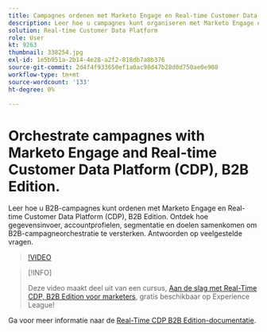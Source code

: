```yaml
---
title: Campagnes ordenen met Marketo Engage en Real-time Customer Data Platform, B2B Edition
description: Leer hoe u campagnes kunt organiseren met Marketo Engage en Real-time Customer Data Platform (CDP), B2B Edition.
solution: Real-time Customer Data Platform
role: User
kt: 9263
thumbnail: 338254.jpg
exl-id: 1e5b951a-2b14-4e28-a2f2-818db7a8b376
source-git-commit: 2d4f4f933650ef1a0ac98d47b28d0d750ae0e908
workflow-type: tm+mt
source-wordcount: '133'
ht-degree: 0%

---
```


# Orchestrate campagnes with Marketo Engage and Real-time Customer Data Platform (CDP), B2B Edition.

Leer hoe u B2B-campagnes kunt ordenen met Marketo Engage en Real-time Customer Data Platform (CDP), B2B Edition. Ontdek hoe gegevensinvoer, accountprofielen, segmentatie en doelen samenkomen om B2B-campagneorchestratie te versterken. Antwoorden op veelgestelde vragen.

>[!VIDEO](https://video.tv.adobe.com/v/338254?quality=12&learn=on)

>[!INFO]
>
> Deze video maakt deel uit van een cursus, [Aan de slag met Real-Time CDP, B2B Edition voor marketers](https://experienceleague.adobe.com/?recommended=ExperiencePlatform-U-1-2021.rtcdp.b2b), gratis beschikbaar op Experience League!

Ga voor meer informatie naar de [Real-Time CDP B2B Edition-documentatie](https://experienceleague.adobe.com/docs/experience-platform/rtcdp/b2b-overview.html).
